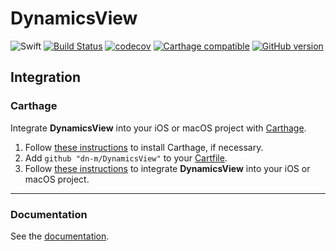 # DynamicsView

![Swift](https://img.shields.io/badge/%20in-swift%203.0-orange.svg)
[![Build Status](https://travis-ci.org/dn-m/DynamicsView.svg?branch=master)](https://travis-ci.org/dn-m/DynamicsView) 
[![codecov](https://codecov.io/gh/dn-m/DynamicsView/branch/master/graph/badge.svg)](https://codecov.io/gh/dn-m/DynamicsView) 
[![Carthage compatible](https://img.shields.io/badge/Carthage-compatible-4BC51D.svg?style=flat)](https://github.com/Carthage/Carthage) 
[![GitHub version](https://badge.fury.io/gh/dn-m%2FDynamicsView.svg)](https://badge.fury.io/gh/dn-m%2FDynamicsView) 

## Integration

### Carthage
Integrate **DynamicsView** into your iOS or macOS project with [Carthage](https://github.com/Carthage/Carthage).

1. Follow [these instructions](https://github.com/Carthage/Carthage#installing-carthage) to install Carthage, if necessary.
2. Add `github "dn-m/DynamicsView"` to your [Cartfile](https://github.com/Carthage/Carthage/blob/master/Documentation/Artifacts.md#cartfile).
3. Follow [these instructions](https://github.com/Carthage/Carthage#adding-frameworks-to-an-application) to integrate **DynamicsView** into your iOS or macOS project.

---

### Documentation
See the [documentation](http://dn-m.github.io/DynamicsView/).
